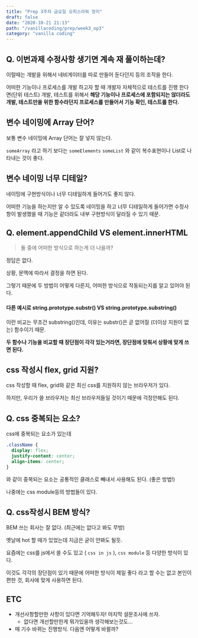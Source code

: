 ```yaml
---
title: "Prep 3주차 금요일 오피스아워 정리"
draft: false
date: "2020-10-21 21:13"
path: "/vanillacoding/prep/week3_op3"
category: "vanilla coding"
---
```


## Q. 이번과제 수정사항 생기면 계속 재 풀이하는데?

이럴때는 개발을 위해서 네비게이터를 따로 만들어 둔다던지 등의 조작을 한다.

어떠한 기능이나 프로세스를 개발 하고자 할 때 개발자 자체적으로 테스트를 진행 한다면(단위 테스트) 개발, 테스트를 위해서 **해당 기능이나 프로세스에 포함되지는 않더라도 개발, 테스트만을 위한 함수라던지 프로세스를 만들어서 기능 확인, 테스트를 한다.**



## 변수 네이밍에 Array 단어?

보통 변수 네이밍에 Array 단어는 잘 넣지 않는다.

`someArray` 라고 하기 보다는 `someElements` `someList` 와 같이 복수표현이나 List로 나타내는 것이 좋다.



## 변수 네이밍 너무 디테일?

네이밍에 구현방식이나 너무 디테일하게 들어가도 좋지 않다.

어떠한 기능을 하는지만 알 수 있도록 네이밍을 하고 너무 디테일하게 들어가면 수정사항이 발생했을 때 기능은 같더라도 내부 구현방식이 달라질 수 있기 때문.



## Q. element.appendChild VS element.innerHTML

> 둘 중에 어떠한 방식으로 하는게 더 나을까?

정답은 없다.

상황, 문맥에 따라서 결정을 하면 된다.

그렇기 때문에 두 방법이 어떻게 다른지, 어떠한 방식으로 작동되는지를 알고 있어야 된다.



#### 다른 예시로 string.prototype.substr() VS string.prototype.substring()

이런 비교는 무조건 substring()인데, 이유는 substr()은 곧 없어질 (더이상 지원이 없는) 함수이기 때문.



**두 함수나 기능을 비교할 때 장단점이 각각 있는거라면, 장단점에 맞춰서 상황에 맞게 쓰면 된다.**



## css 작성시 flex, grid 지원?

css 작성할 때 flex, grid와 같은 최신 css를 지원하지 않는 브라우저가 있다.

하지만, 우리가 쓸 브라우저는 최신 브라우저들일 것이기 때문에 걱정안해도 된다.



## Q. css 중복되는 요소?

css에 중복되는 요소가 있는데 

```css
.className {
  display: flex;
  justify-content: center;
  align-items: center;
}
```

와 같이 중복되는 요소는 공통적인 클래스로 빼내서 사용해도 된다. (좋은 방법!)

나중에는 css module등의 방법들이 있다.



## Q. css작성시 BEM 방식?

BEM 쓰는 회사는 잘 없다. (최근에는 없다고 봐도 무방)

옛날에 hot 할 때가 있었는데 지금은 굳이 안봐도 될듯.



요즘에는 css를 js에서 쓸 수도 있고 ( `css in js` ), `css module` 등 다양한 방식이 있다.

이것도 각각의 장단점이 있기 때문에 어떠한 방식이 제일 좋다 라고 할 수는 없고 본인이 편한 것, 회사에 맞게 사용하면 된다.



## ETC

- 개선사항할만한 사항이 있다면 기억해두자! 마지막 설문조사에 쓰자.
  - 없다면 개선할만한게 뭐가있을까 생각해보는것도...
- 매 기수 바뀌는 진행방식. 다음엔 어떻게 바뀔까?